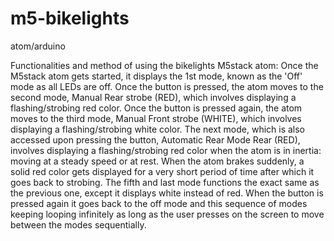 # m5-bikelights
 atom/arduino

 Functionalities and method of using the bikelights M5stack atom: 
Once the M5stack atom gets started, it displays the 1st mode, known as the 'Off' mode as all LEDs are off. 
Once the button is pressed, the atom moves to the second mode, Manual Rear strobe (RED), which involves displaying a flashing/strobing red color.
Once the button is pressed again, the atom moves to the third mode, Manual Front strobe (WHITE), which involves displaying a flashing/strobing white color.
The next mode, which is also accessed upon pressing the button, Automatic Rear Mode Rear (RED), involves displaying a flashing/strobing red color when the atom is in inertia: moving at a steady speed or at rest. When the atom brakes suddenly, a solid red color gets displayed for a very short period of time after which it goes back to strobing.
The fifth and last mode functions the exact same as the previous one, except it displays white instead of red.
When the button is pressed again it goes back to the off mode and this sequence of modes keeping looping infinitely as long as the user presses on the screen to move between the modes sequentially. 